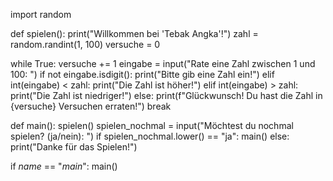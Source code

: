 import random

def spielen():
print("Willkommen bei 'Tebak Angka'!")
zahl = random.randint(1, 100)
versuche = 0

while True:
versuche += 1
eingabe = input("Rate eine Zahl zwischen 1 und 100: ")
if not eingabe.isdigit():
print("Bitte gib eine Zahl ein!")
elif int(eingabe) < zahl:
print("Die Zahl ist höher!")
elif int(eingabe) > zahl:
print("Die Zahl ist niedriger!")
else:
print(f"Glückwunsch! Du hast die Zahl in {versuche} Versuchen erraten!")
break

def main():
spielen()
spielen_nochmal = input("Möchtest du nochmal spielen? (ja/nein): ")
if spielen_nochmal.lower() == "ja":
main()
else:
print("Danke für das Spielen!")

if *name* == "*main*":
main()